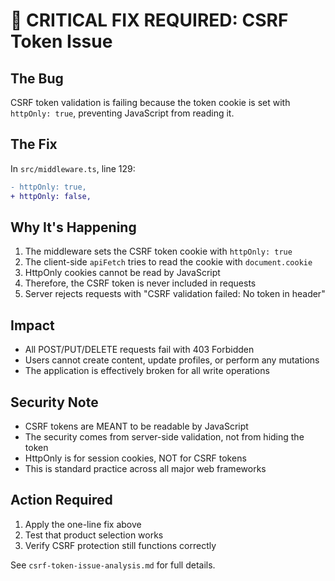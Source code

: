 # 🚨 CRITICAL FIX REQUIRED: CSRF Token Issue

## The Bug
CSRF token validation is failing because the token cookie is set with `httpOnly: true`, preventing JavaScript from reading it.

## The Fix
In `src/middleware.ts`, line 129:

```diff
- httpOnly: true,
+ httpOnly: false,
```

## Why It's Happening
1. The middleware sets the CSRF token cookie with `httpOnly: true`
2. The client-side `apiFetch` tries to read the cookie with `document.cookie`
3. HttpOnly cookies cannot be read by JavaScript
4. Therefore, the CSRF token is never included in requests
5. Server rejects requests with "CSRF validation failed: No token in header"

## Impact
- All POST/PUT/DELETE requests fail with 403 Forbidden
- Users cannot create content, update profiles, or perform any mutations
- The application is effectively broken for all write operations

## Security Note
- CSRF tokens are MEANT to be readable by JavaScript
- The security comes from server-side validation, not from hiding the token
- HttpOnly is for session cookies, NOT for CSRF tokens
- This is standard practice across all major web frameworks

## Action Required
1. Apply the one-line fix above
2. Test that product selection works
3. Verify CSRF protection still functions correctly

See `csrf-token-issue-analysis.md` for full details.